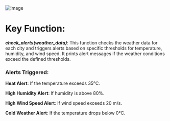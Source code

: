<img alt="image" src="https://github.com/user-attachments/assets/7d96bd4d-95ec-4b04-ae35-7d5ecb1c9074">

# Key Function:

***check_alerts(weather_data)***: This function checks the weather data for each city and triggers alerts based on specific thresholds for temperature, humidity, and wind speed. It prints alert messages if the weather conditions exceed the defined thresholds.

### Alerts Triggered:

**Heat Alert**: If the temperature exceeds 35°C.

**High Humidity Alert**: If humidity is above 80%.

**High Wind Speed Alert**: If wind speed exceeds 20 m/s.

**Cold Weather Alert**: If the temperature drops below 0°C.
